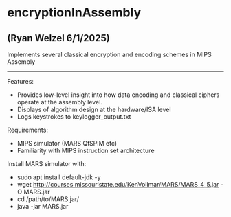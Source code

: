 # encryptionInAssembly

## (Ryan Welzel 6/1/2025)

Implements several classical encryption and encoding schemes in MIPS Assembly

---

Features:
- Provides low-level insight into how data encoding and classical ciphers operate at the assembly level.
- Displays of algorithm design at the hardware/ISA level
- Logs keystrokes to keylogger_output.txt


Requirements:
- MIPS simulator (MARS QtSPIM etc)
- Familiarity with MIPS instruction set architecture

  
Install MARS simulator with:
- sudo apt install default-jdk -y
- wget http://courses.missouristate.edu/KenVollmar/MARS/MARS_4_5.jar -O MARS.jar
- cd /path/to/MARS.jar/
- java -jar MARS.jar
